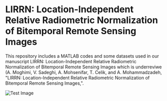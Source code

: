 # LIRRN: Location-Independent Relative Radiometric Normalization of Bitemporal Remote Sensing Images

This repository includes a MATLAB codes and some datasets used in our manuscript LIRRN: Location-Independent Relative Radiometric Normalization of Bitemporal Remote Sensing Images which is underreviwe (A. Moghimi, V. Sadeghi, A. Mohsenifar, T. Celik, and A. Mohammadzadeh, "LIRRN: Location-Independent Relative Radiometric Normalization of Bitemporal Remote Sensing Images,".

![Test Image]([https://github.com/ArminMoghimi/LRRN/blob/main/Screenshot%202024-02-23%20225525.jpg])
